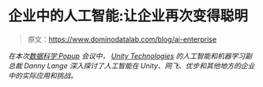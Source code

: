 # 企业中的人工智能:让企业再次变得聪明

> 原文：<https://www.dominodatalab.com/blog/ai-enterprise>

*在本次[数据科学 Popup](https://popup.dominodatalab.com?utm_source=blog&utm_medium=post&utm_campaign=ai-enterprise) 会议中， [Unity Technologies](https://unity3d.com/) 的人工智能和机器学习副总裁 Danny Lange 深入探讨了人工智能在 Unity、网飞、优步和其他地方的企业中的实际应用和挑战。*